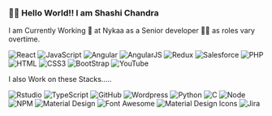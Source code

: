 ### 🙋‍♂️ Hello World!! I am Shashi Chandra


I am Currently Working  👷 at Nykaa as a Senior developer 👨‍🔧  as roles vary overtime.

<p>
<img alt="React" src="https://img.shields.io/badge/-React-blue?style=flat&color=61dafb&logoColor=black&logo=React"/>
<img alt="JavaScript" src="https://img.shields.io/badge/-JavaScript-blue?style=flat&color=72726c&logoColor=f7df1ed4&logo=Javascript"/>
<img alt="Angular" src="https://img.shields.io/badge/-Angular-red?style=flat&color=dd0031&logoColor=white&logo=Angular"/>
<img alt="AngularJS" src="https://img.shields.io/badge/-AngularJS-red?style=flat&color=dd0031&logoColor=white&logo=AngularJS"/>
<img alt="Redux" src="https://img.shields.io/badge/-Redux-blue?style=flat&color=764abc&logoColor=white&logo=React"/>
<img alt="Salesforce" src="https://img.shields.io/badge/-Salesforce-blue?style=flat&color=00A1E0&logoColor=white&logo=Salesforce"/>
<img alt="PHP" src="https://img.shields.io/badge/-PHP-blue?style=flat&color=764abc&logoColor=white&logo=Php"/>
<img alt="HTML" src="https://img.shields.io/badge/-HTML5-blue?style=flat&color=e34f26&logoColor=white&logo=HTML5"/>
<img alt="CSS3" src="https://img.shields.io/badge/-CSS3-blue?style=flat&color=1572b6&logoColor=white&logo=CSS3"/>
<img alt="BootStrap" src="https://img.shields.io/badge/-BootStrap-blue?style=flat&color=764abc&logoColor=white&logo=BootStrap"/>
<img alt="YouTube" src="https://img.shields.io/badge/-YouTube-Red?style=flat&color=ff0000&logoColor=white&logo=YouTube"/>
</p>

I also Work on these Stacks.....
<p>
<img alt="Rstudio" src="https://img.shields.io/badge/-RStudio-red?style=flat&color=276DC3&logoColor=white&logo=R"/>
<img alt="TypeScript" src="https://img.shields.io/badge/-TypeScript-red?style=flat&color=007ACC&logoColor=white&logo=Typescript"/>
<img alt="GitHub" src="https://img.shields.io/badge/-Github-blue?style=flat&color=F05032&logoColor=white&logo=Git"/>
<img alt="Wordpress" src="https://img.shields.io/badge/-Wordpress-blue?style=flat&color=21759B&logoColor=White&logo=WordPress"/>
<img alt="Python" src="https://img.shields.io/badge/-Python-blue?style=flat&color=3776AB&logoColor=white&logo=Python"/>
<img alt="C" src="https://img.shields.io/badge/-C-blue?style=flat&color=A8B9CC&logoColor=white&logo=C"/>
<img alt="Node" src="https://img.shields.io/badge/-NodeJs-blue?style=flat&color=339933&logoColor=white&logo=Node.js"/>
<img alt="NPM" src="https://img.shields.io/badge/-NPM-blue?style=flat&color=CB3837&logoColor=white&logo=NPM"/>
<img alt="Material Design" src="https://img.shields.io/badge/-Material Design-blue?style=flat&color=757575&logoColor=white&logo=material-design"/>
<img alt="Font Awesome" src="https://img.shields.io/badge/-Font Awesome-blue?style=flat&color=339AF0&logoColor=white&logo=font-awesome"/>
<img alt="Material Design Icons" src="https://img.shields.io/badge/-Material Design Icons-blue?style=flat&color=2196F3&logoColor=white&logo=material-design-icons"/>
<img alt="Jira" src="https://img.shields.io/badge/-Jira-blue?style=flat&color=0052CC&logoColor=white&logo=jira"/>
</p>
